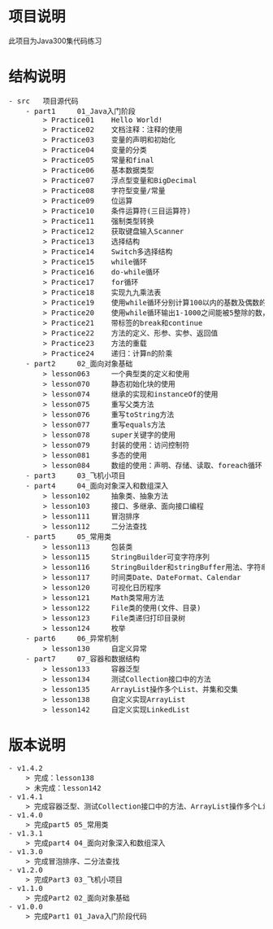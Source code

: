 <h1>项目说明</h1>

此项目为Java300集代码练习

<h1>结构说明</h1>
<pre>
- src   项目源代码
    - part1     01_Java入门阶段
        > Practice01    Hello World!
        > Practice02    文档注释：注释的使用
        > Practice03    变量的声明和初始化
        > Practice04    变量的分类
        > Practice05    常量和final
        > Practice06    基本数据类型
        > Practice07    浮点型变量和BigDecimal
        > Practice08    字符型变量/常量
        > Practice09    位运算
        > Practice10    条件运算符(三目运算符)
        > Practice11    强制类型转换
        > Practice12    获取键盘输入Scanner
        > Practice13    选择结构
        > Practice14    Switch多选择结构
        > Practice15    while循环
        > Practice16    do-while循环
        > Practice17    for循环
        > Practice18    实现九九乘法表
        > Practice19    使用while循环分别计算100以内的基数及偶数的和
        > Practice20    使用while循环输出1-1000之间能被5整除的数，且每行输出5个
        > Practice21    带标签的break和continue
        > Practice22    方法的定义、形参、实参、返回值
        > Practice23    方法的重载
        > Practice24    递归：计算n的阶乘
    - part2     02_面向对象基础
        > lesson063     一个典型类的定义和使用
        > lesson070     静态初始化块的使用
        > lesson074     继承的实现和instanceOf的使用
        > lesson075     重写父类方法
        > lesson076     重写toString方法
        > lesson077     重写equals方法
        > lesson078     super关键字的使用
        > lesson079     封装的使用：访问控制符
        > lesson081     多态的使用
        > lesson084     数组的使用：声明、存储、读取、foreach循环
    - part3     03_飞机小项目
    - part4     04_面向对象深入和数组深入
        > lesson102     抽象类、抽象方法
        > lesson103     接口、多继承、面向接口编程
        > lesson111     冒泡排序
        > lesson112     二分法查找  
    - part5     05_常用类
        > lesson113     包装类
        > lesson115     StringBuilder可变字符序列
        > lesson116     StringBuilder和stringBuffer用法、字符串拼接的推荐方式
        > lesson117     时间类Date、DateFormat、Calendar
        > lesson120     可视化日历程序
        > lesson121     Math类常用方法
        > lesson122     File类的使用(文件、目录)
        > lesson123     File类递归打印目录树
        > lesson124     枚举
    - part6     06_异常机制
        > lesson130     自定义异常
    - part7     07_容器和数据结构
        > lesson133     容器泛型
        > lesson134     测试Collection接口中的方法
        > lesson135     ArrayList操作多个List、并集和交集
        > lesson138     自定义实现ArrayList
        > lesson142     自定义实现LinkedList
</pre>

<h1>版本说明</h1>
<pre>
- v1.4.2
    > 完成：lesson138
    > 未完成：lesson142
- v1.4.1
    > 完成容器泛型、测试Collection接口中的方法、ArrayList操作多个List、并集和交集
- v1.4.0
    > 完成part5 05_常用类
- v1.3.1
    > 完成part4 04_面向对象深入和数组深入
- v1.3.0
    > 完成冒泡排序、二分法查找
- v1.2.0
    > 完成Part3 03_飞机小项目
- v1.1.0
    > 完成Part2 02_面向对象基础
- v1.0.0
    > 完成Part1 01_Java入门阶段代码
</pre>